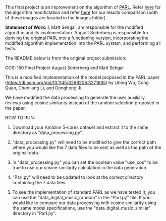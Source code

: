 This final project is an improvement on the algorithm of [PARL](https://www.github.com/WHUIR/PARL). Refer [here](https://www.github.com/mattsehgal/improved-PARL/blob/main/Images/modified_algo.PNG) for the algorithm modifictation and refer [here](https://www.github.com/mattsehgal/improved-PARL/blob/main/Images/parl_ep0-15.PNG) for our results comparison (both of these images are located in the Images folder).

**Statement of Work:**
I, Matt Sehgal, am responsible for the modified algorithm and its implementation. August Soderberg is responsible for deriving the original PARL into a functioning version, incorporating the modified algorithm implementation into the PARL system, and performing all tests.

The README below is from the original project submission:

COSI 150 Final Project
August Soderberg and Matt Sehgal

This is a modified implementation of the model proposed in the PARL paper (https://dl.acm.org/doi/10.1145/3269206.3271695) 
by Libing Wu, Cong Quan, Chenliang Li, and Donghong Ji. 

We have modified the data processing to generate the user auxiliary reviews using cosine similarity instead of the random
selection proposed in the paper.

HOW TO RUN:
1)  Download your Amazon 5-cores dataset and extract it to the same directory as "data_processing.py".

2)  "data_processing.py" will need to be modified to give the correct path where you would like the 7 data files to be sent
    as well as the path of the original data.

3)  In "data_processing.py" you can set the boolean value "use_cos" to be true to use our cosine similarity
    calculation in the data generation.

4)  "Parl.py" will need to be updated to look at the correct directory containing the 7 data files. 

5)  To see the implementation of standard PARL as we have tested it, you can use the "data_digital_music_random" in the
    "Parl.py" file. If you would like to compare our data processing with cosine similarity using the same model specifications,
    use the "data_digital_music_similar" directory in "Parl.py".

